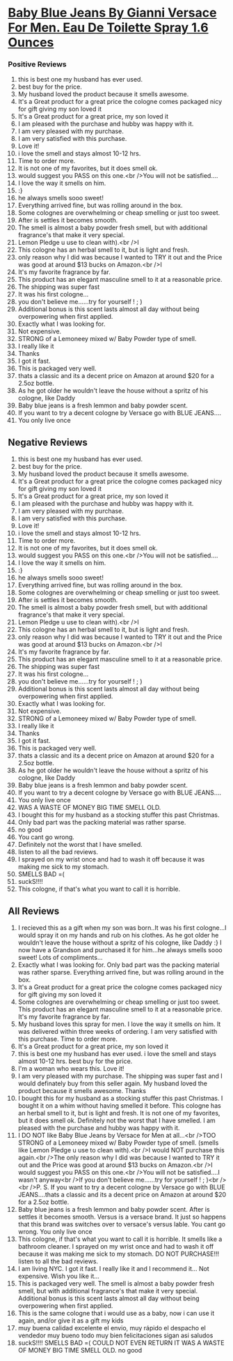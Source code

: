 # [Baby Blue Jeans By Gianni Versace For Men. Eau De Toilette Spray 1.6 Ounces](https://products.checkmycream.com/products/Baby-Blue-Jeans-By-Gianni-Versace-For-Men.-Eau-De-Toilette-Spray-1.6-Ounces.html)

### Positive Reviews

<ol>
      <li>this is best one my husband has ever used.</li>
      <li>best buy for the price.</li>
      <li>My husband loved the product because it smells awesome.  </li>
      <li>It&#x27;s a Great product for a great price the  cologne comes packaged nicy for gift giving my son loved it</li>
      <li>It&#x27;s a Great product for a great price, my son loved it</li>
      <li>I am pleased with the purchase and hubby was happy with it.</li>
      <li>I am very pleased with my purchase.  </li>
      <li>I am very satisfied with this purchase.  </li>
      <li>Love it!</li>
      <li>i love the smell and stays almost 10-12 hrs.</li>
      <li>Time to order more.</li>
      <li>It is not one of my favorites, but it does smell ok.</li>
      <li>would suggest you PASS on this one.&lt;br /&gt;You will not be satisfied....</li>
      <li>I love the way it smells on him.  </li>
      <li>:}</li>
      <li>he always smells sooo sweet!</li>
      <li>Everything arrived fine, but was rolling around in the box.</li>
      <li>Some colognes are overwhelming or cheap smelling or just too sweet.</li>
      <li>After is settles it becomes smooth.</li>
      <li>The smell is almost a baby powder fresh smell, but with additional fragrance&#x27;s that make it very special.  </li>
      <li>Lemon Pledge u use to clean with).&lt;br /&gt;I</li>
      <li>This cologne has an herbal smell to it, but is light and fresh.</li>
      <li>only reason why I did was because I wanted to TRY it out and the Price was good at around $13 bucks on Amazon.&lt;br /&gt;I</li>
      <li>It&#x27;s my favorite fragrance by far.</li>
      <li>This product has an elegant masculine smell to it at a reasonable price.</li>
      <li>The shipping was super fast</li>
      <li>It was his first cologne...</li>
      <li>you don&#x27;t believe me......try for yourself !  ; )</li>
      <li>Additional bonus is this scent lasts almost all day without being overpowering when first applied.</li>
      <li>Exactly what I was looking for.</li>
      <li>Not expensive.</li>
      <li>STRONG of a Lemoneey mixed w/ Baby Powder type of smell.</li>
      <li>I really like it</li>
      <li>Thanks</li>
      <li>I got it fast.</li>
      <li>This is packaged very well.  </li>
      <li>thats a classic and its a decent price on Amazon at around $20 for a 2.5oz bottle.</li>
      <li>As he got older he wouldn&#x27;t leave the house without a spritz of his cologne, like Daddy</li>
      <li>Baby blue jeans is a fresh lemmon and baby powder scent.</li>
      <li>If you want to try a decent cologne by Versace go with BLUE JEANS....</li>
      <li>You only live once</li>
</ol>


<h2>Negative Reviews</h2>
<ol>
<li> this is best one my husband has ever used.</li>
<li> best buy for the price.</li>
<li> My husband loved the product because it smells awesome.  </li>
<li> It&#x27;s a Great product for a great price the  cologne comes packaged nicy for gift giving my son loved it</li>
<li> It&#x27;s a Great product for a great price, my son loved it</li>
<li> I am pleased with the purchase and hubby was happy with it.</li>
<li> I am very pleased with my purchase.  </li>
<li> I am very satisfied with this purchase.  </li>
<li> Love it!</li>
<li> i love the smell and stays almost 10-12 hrs.</li>
<li> Time to order more.</li>
<li> It is not one of my favorites, but it does smell ok.</li>
<li> would suggest you PASS on this one.&lt;br /&gt;You will not be satisfied....</li>
<li> I love the way it smells on him.  </li>
<li> :}</li>
<li> he always smells sooo sweet!</li>
<li> Everything arrived fine, but was rolling around in the box.</li>
<li> Some colognes are overwhelming or cheap smelling or just too sweet.</li>
<li> After is settles it becomes smooth.</li>
<li> The smell is almost a baby powder fresh smell, but with additional fragrance&#x27;s that make it very special.  </li>
<li> Lemon Pledge u use to clean with).&lt;br /&gt;I</li>
<li> This cologne has an herbal smell to it, but is light and fresh.</li>
<li> only reason why I did was because I wanted to TRY it out and the Price was good at around $13 bucks on Amazon.&lt;br /&gt;I</li>
<li> It&#x27;s my favorite fragrance by far.</li>
<li> This product has an elegant masculine smell to it at a reasonable price.</li>
<li> The shipping was super fast</li>
<li> It was his first cologne...</li>
<li> you don&#x27;t believe me......try for yourself !  ; )</li>
<li> Additional bonus is this scent lasts almost all day without being overpowering when first applied.</li>
<li> Exactly what I was looking for.</li>
<li> Not expensive.</li>
<li> STRONG of a Lemoneey mixed w/ Baby Powder type of smell.</li>
<li> I really like it</li>
<li> Thanks</li>
<li> I got it fast.</li>
<li> This is packaged very well.  </li>
<li> thats a classic and its a decent price on Amazon at around $20 for a 2.5oz bottle.</li>
<li> As he got older he wouldn&#x27;t leave the house without a spritz of his cologne, like Daddy</li>
<li> Baby blue jeans is a fresh lemmon and baby powder scent.</li>
<li> If you want to try a decent cologne by Versace go with BLUE JEANS....</li>
<li> You only live once</li>
<li> WAS A WASTE OF MONEY BIG TIME SMELL OLD.</li>
<li> I bought this for my husband as a stocking stuffer this past Christmas.</li>
<li> Only bad part was the packing material was rather sparse.</li>
<li> no good</li>
<li> You cant go wrong.</li>
<li> Definitely not the worst that I have smelled.</li>
<li> listen to all the bad reviews.</li>
<li> I sprayed on my wrist once and had to wash it off because it was making me sick to my stomach.</li>
<li> SMELLS BAD &#x3D;(</li>
<li> suckS!!!!</li>
<li> This cologne, if that&#x27;s what you want to call it is horrible.  </li>
</ol>

<h2>All Reviews</h2>

<ol>
    <li> I recieved this as a gift when my son was born..It was his first cologne...I would spray it on my hands and rub on his clothes. As he got older he wouldn&#x27;t leave the house without a spritz of his cologne, like Daddy :} I now have a Grandson and purchased it for him...he always smells sooo sweet! Lots of compliments...</li>
    <li> Exactly what I was looking for. Only bad part was the packing material was rather sparse. Everything arrived fine, but was rolling around in the box.</li>
    <li> It&#x27;s a Great product for a great price the  cologne comes packaged nicy for gift giving my son loved it</li>
    <li> Some colognes are overwhelming or cheap smelling or just too sweet. This product has an elegant masculine smell to it at a reasonable price. It&#x27;s my favorite fragrance by far.</li>
    <li> My husband loves this spray for men.  I love the way it smells on him.  It was delivered within three weeks of ordering.  I am very satisfied with this purchase.  Time to order more.</li>
    <li> It&#x27;s a Great product for a great price, my son loved it</li>
    <li> this is best one my husband has ever used. i love the smell and stays almost 10-12 hrs. best buy for the price.</li>
    <li> I&#x27;m a woman who wears this.  Love it!</li>
    <li> I am very pleased with my purchase.  The shipping was super fast and I would definately buy from this seller again.  My husband loved the product because it smells awesome.  Thanks</li>
    <li> I bought this for my husband as a stocking stuffer this past Christmas. I bought it on a whim without having smelled it before. This cologne has an herbal smell to it, but is light and fresh. It is not one of my favorites, but it does smell ok. Definitely not the worst that I have smelled. I am pleased with the purchase and hubby was happy with it.</li>
    <li> I DO NOT like Baby Blue Jeans by Versace for Men at all...&lt;br /&gt;TOO STRONG of a Lemoneey mixed w/ Baby Powder type of smell. (smells like Lemon Pledge u use to clean with).&lt;br /&gt;I would NOT purchase this again.&lt;br /&gt;The only reason why I did was because I wanted to TRY it out and the Price was good at around $13 bucks on Amazon.&lt;br /&gt;I would suggest you PASS on this one.&lt;br /&gt;You will not be satisfied....I wasn&#x27;t anyway&lt;br /&gt;If you don&#x27;t believe me......try for yourself !  ; )&lt;br /&gt;&lt;br /&gt;P. S.  If you want to try a decent cologne by Versace go with BLUE JEANS....thats a classic and its a decent price on Amazon at around $20 for a 2.5oz bottle.</li>
    <li> Baby blue jeans is a fresh lemmon and baby powder scent. After is settles it becomes smooth. Versus is a versace brand. It just so happens that this brand was switches over to versace&#x27;s versus lable.  You cant go wrong. You only live once</li>
    <li> This cologne, if that&#x27;s what you want to call it is horrible.  It smells like a bathroom cleaner. I sprayed on my wrist once and had to wash it off because it was making me sick to my stomach. DO NOT PURCHASE!!! listen to all the bad reviews.</li>
    <li> I am living NYC. I got it fast. I really like it and I recommend it... Not expensive. Wish you like it...</li>
    <li> This is packaged very well.  The smell is almost a baby powder fresh smell, but with additional fragrance&#x27;s that make it very special.  Additional bonus is this scent lasts almost all day without being overpowering when first applied.</li>
    <li> This is the same cologne that i would use as a baby, now i can use it again, and/or give it as a gift my kids</li>
    <li> muy buena calidad excelente el envio, muy rápido el despacho el vendedor muy bueno todo muy bien felicitaciones sigan asi saludos</li>
    <li> suckS!!!! SMELLS BAD &#x3D;( COULD NOT  EVEN RETURN IT  WAS A WASTE OF MONEY BIG TIME SMELL OLD. no good</li>
</ol>




